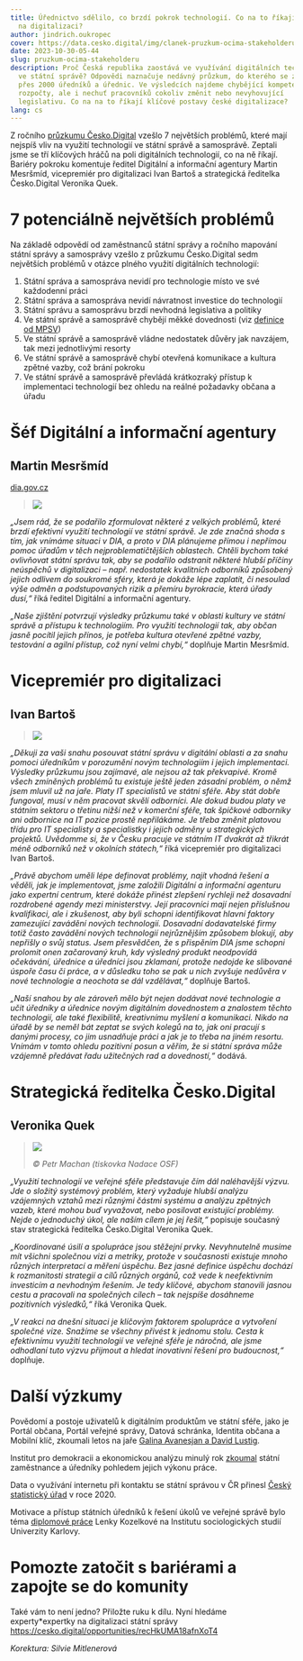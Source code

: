 ```yaml
---
title: Úřednictvo sdělilo, co brzdí pokrok technologií. Co na to říkají experti
  na digitalizaci?
author: jindrich.oukropec
cover: https://data.cesko.digital/img/clanek-pruzkum-ocima-stakeholderu/cover.png
date: 2023-10-30-05-44
slug: pruzkum-ocima-stakeholderu
description: Proč Česká republika zaostává ve využívání digitálních technologií
  ve státní správě? Odpovědi naznačuje nedávný průzkum, do kterého se zapojilo
  přes 2000 úředníků a úřednic. Ve výsledcích najdeme chybějící kompetence,
  rozpočty, ale i nechuť pracovníků cokoliv změnit nebo nevyhovující
  legislativu. Co na na to říkají klíčové postavy české digitalizace?
lang: cs
---
```

Z ročního [průzkumu Česko.Digital](https://blog.cesko.digital/2023/09/pruzkum-statni-sprava-a-samosprava-bariery-digitalizace) vzešlo 7 největších problémů, které mají nejspíš vliv na využití technologií ve státní správě a samosprávě. Zeptali jsme se tří klíčových hráčů na poli digitálních technologií, co na ně říkají. Bariéry pokroku komentuje ředitel Digitální a informační agentury Martin Mesršmíd, vicepremiér pro digitalizaci Ivan Bartoš a strategická ředitelka Česko.Digital Veronika Quek.

# 7 potenciálně největších problémů

Na základě odpovědí od zaměstnanců státní správy a ročního mapování státní správy a samosprávy vzešlo z průzkumu Česko.Digital sedm největších problémů v otázce plného využití digitálních technologií: 

1. Státní správa a samospráva nevidí pro technologie místo ve své každodenní práci
2. Státní správa a samospráva nevidí návratnost investice do technologií
3. Státní správu a samosprávu brzdí nevhodná legislativa a politiky
4. Ve státní správě a samosprávě chybějí měkké dovednosti (viz [definice od MPSV](<https://www.mpsv.cz/documents/20142/372813/Mekke+kompetence+charakteristiky+urovni.pdf/c58edca3-7e01-743d-2ee0-767c7ea254ed#:~:text=M%C4%9Bkk%C3%A9%20kompetence%20jsou%20definov%C3%A1ny%20jako,s%20form%C3%A1ln%C3%AD%20kvalifikac%C3%AD%20jedince%20(nap%C5%99.>)) 
5. Ve státní správě a samosprávě vládne nedostatek důvěry jak navzájem, tak mezi jednotlivými resorty
6. Ve státní správě a samosprávě chybí otevřená komunikace a kultura zpětné vazby, což brání pokroku
7. Ve státní správě a samosprávě převládá krátkozraký přístup k implementaci technologií bez ohledu na reálné požadavky občana a úřadu

# Šéf Digitální a informační agentury

## Martin Mesršmíd

[dia.gov.cz](https://www.dia.gov.cz/)

> ![](https://data.cesko.digital/img/clanek-pruzkum-ocima-stakeholderu/martin-mesrsmid.jpg)

*„Jsem rád, že se podařilo zformulovat některé z velkých problémů, které brzdí efektivní využití technologií ve státní správě. Je zde značná shoda s tím, jak vnímáme situaci v DIA, a proto v DIA plánujeme přímou i nepřímou pomoc úřadům v těch nejproblematičtějších oblastech. Chtěli bychom také ovlivňovat státní správu tak, aby se podařilo odstranit některé hlubší příčiny neúspěchů v digitalizaci – např. nedostatek kvalitních odborníků způsobený jejich odlivem do soukromé sféry, která je dokáže lépe zaplatit, či nesoulad výše odměn a podstupovaných rizik a přemíru byrokracie, která úřady dusí,“* říká ředitel Digitální a informační agentury.

*„Naše zjištění potvrzují výsledky průzkumu také v oblasti kultury ve státní správě a přístupu k technologiím. Pro využití technologií tak, aby občan jasně pocítil jejich přínos, je potřeba kultura otevřené zpětné vazby, testování a agilní přístup, což nyní velmi chybí,“* doplňuje Martin Mesršmíd.

# Vicepremiér pro digitalizaci

## Ivan Bartoš

> ![](https://data.cesko.digital/img/clanek-pruzkum-ocima-stakeholderu/ivan-bartos.jpg)

*„Děkuji za vaši snahu posouvat státní správu v digitální oblasti a za snahu pomoci úředníkům v porozumění novým technologiím i jejich implementaci. Výsledky průzkumu jsou zajímavé, ale nejsou až tak překvapivé. Kromě všech zmíněných problémů tu existuje ještě jeden zásadní problém, o němž jsem mluvil už na jaře. Platy IT specialistů ve státní sféře. Aby stát dobře fungoval, musí v něm pracovat skvělí odborníci. Ale dokud budou platy ve státním sektoru o třetinu nižší než v komerční sféře, tak špičkové odborníky ani odbornice na IT pozice prostě nepřilákáme. Je třeba změnit platovou třídu pro IT specialisty a specialistky i jejich odměny u strategických projektů. Uvědomme si, že v Česku pracuje ve státním IT dvakrát až třikrát méně odborníků než v okolních státech,“* říká vicepremiér pro digitalizaci Ivan Bartoš.

*„Právě abychom uměli lépe definovat problémy, najít vhodná řešení a věděli, jak je implementovat, jsme založili Digitální a informační agenturu jako expertní centrum, které dokáže přinést zlepšení rychleji než dosavadní rozdrobené agendy mezi ministerstvy. Její pracovníci mají nejen příslušnou kvalifikaci, ale i zkušenost, aby byli schopni identifikovat hlavní faktory zamezující zavádění nových technologií. Dosavadní dodavatelské firmy totiž často zavádění nových technologií nejrůznějším způsobem blokují, aby nepřišly o svůj status. Jsem přesvědčen, že s přispěním DIA jsme schopni prolomit onen začarovaný kruh, kdy výsledný produkt neodpovídá očekávání, úřednice a úředníci jsou zklamaní, protože nedojde ke slibované úspoře času či práce, a v důsledku toho se pak u nich zvyšuje nedůvěra v nové technologie a neochota se dál vzdělávat,“* doplňuje Bartoš.

*„Naší snahou by ale zároveň mělo být nejen dodávat nové technologie a učit úředníky a úřednice novým digitálním dovednostem a znalostem těchto technologií, ale také flexibilitě, kreativnímu myšlení a komunikaci. Nikdo na úřadě by se neměl bát zeptat se svých kolegů na to, jak oni pracují s danými procesy, co jim usnadňuje práci a jak je to třeba na jiném resortu. Vnímám v tomto ohledu pozitivní posun a věřím, že si státní správa může vzájemně předávat řadu užitečných rad a dovedností,“* dodává.

# Strategická ředitelka Česko.Digital

## Veronika Quek

> ![](https://data.cesko.digital/img/clanek-pruzkum-ocima-stakeholderu/veronika-q.png)
>
>  *©️ Petr Machan (tiskovka Nadace OSF)*

*„Využití technologií ve veřejné sféře představuje čím dál naléhavější výzvu. Jde o složitý systémový problém, který vyžaduje hlubší analýzu vzájemných vztahů mezi různými částmi systému a analýzu zpětných vazeb, které mohou buď vyvažovat, nebo posilovat existující problémy. Nejde o jednoduchý úkol, ale naším cílem je jej řešit,“* popisuje současný stav strategická ředitelka Česko.Digital Veronika Quek.

*„Koordinované úsilí a spolupráce jsou stěžejní prvky. Nevyhnutelně musíme mít všichni společnou vizi a metriky, protože v současnosti existuje mnoho různých interpretací a měření úspěchu. Bez jasné definice úspěchu dochází k rozmanitosti strategií a cílů různých orgánů, což vede k neefektivním investicím a nevhodným řešením. Je tedy klíčové, abychom stanovili jasnou cestu a pracovali na společných cílech – tak nejspíše dosáhneme pozitivních výsledků,“* říká Veronika Quek.

*„V reakci na dnešní situaci je klíčovým faktorem spolupráce a vytvoření společné vize. Snažíme se všechny přivést k jednomu stolu. Cesta k efektivnímu využití technologií ve veřejné sféře je náročná, ale jsme odhodlaní tuto výzvu přijmout a hledat inovativní řešení pro budoucnost,“* doplňuje.

# Další výzkumy

Povědomí a postoje uživatelů k digitálním produktům ve státní sféře, jako je Portál občana, Portál veřejné správy, Datová schránka, Identita občana a Mobilní klíč, zkoumali letos na jaře [Galina Avanesjan a David Lustig](https://docs.google.com/presentation/d/1L8UhoFnh_RePgyebLqVneJFH6opHdVqW/edit#slide=id.p1).

Institut pro demokracii a ekonomickou analýzu minulý rok [zkoumal](https://idea.cerge-ei.cz/files/IDEA_Studie_2_2022_Statni_zamestnanci_a_urednici/IDEA_Studie_2_2022_Statni_zamestnanci_a_urednici.html#p=1) státní zaměstnance a úředníky pohledem jejich výkonu práce.

Data o využívání internetu při kontaktu se státní správou v ČR přinesl [Český statistický úřad](https://www.statistikaamy.cz/2021/03/23/presune-pandemie-verejnou-spravu-do-digitalni-sfery) v roce 2020.

Motivace a přístup státních úředníků k řešení úkolů ve veřejné správě bylo téma [diplomové práce](https://dspace.cuni.cz/bitstream/handle/20.500.11956/118459/120360411.pdf?sequence=1&isAllowed=y) Lenky Kozelkové na Institutu sociologických studií Univerzity Karlovy.

# Pomozte zatočit s bariérami a zapojte se do komunity

Také vám to není jedno? Přiložte ruku k dílu. Nyní hledáme experty*expertky na digitalizaci státní správy <https://cesko.digital/opportunities/recHkUMA18afnXoT4>

*Korektura: Silvie Mitlenerová*